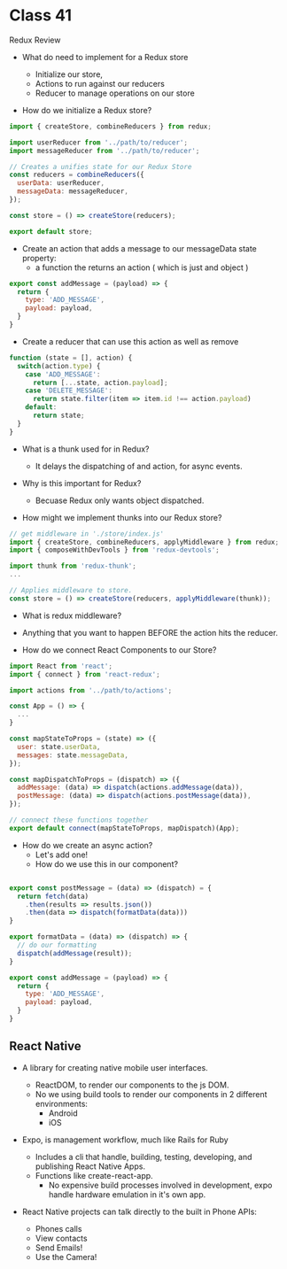 # Class 41

Redux Review

- What do need to implement for a Redux store
  - Initialize our store,
  - Actions to run against our reducers
  - Reducer to manage operations on our store

- How do we initialize a Redux store?
```js
import { createStore, combineReducers } from redux;

import userReducer from '../path/to/reducer';
import messageReducer from '../path/to/reducer';

// Creates a unifies state for our Redux Store
const reducers = combineReducers({
  userData: userReducer,
  messageData: messageReducer,
});

const store = () => createStore(reducers);

export default store;
```

- Create an action that adds a message to our messageData state property:
  - a function the returns an action ( which is just and object )
```js
export const addMessage = (payload) => {
  return {
    type: 'ADD_MESSAGE',
    payload: payload,
  }
}
```

- Create a reducer that can use this action as well as remove
```js
function (state = [], action) {
  switch(action.type) {
    case 'ADD_MESSAGE':
      return [...state, action.payload];
    case 'DELETE_MESSAGE':
      return state.filter(item => item.id !== action.payload)
    default:
      return state;
  }
}
```

- What is a thunk used for in Redux?
  - It delays the dispatching of and action, for async events.
- Why is this important for Redux?
  - Becuase Redux only wants object dispatched.

- How might we implement thunks into our Redux store?
```js
// get middleware in './store/index.js'
import { createStore, combineReducers, applyMiddleware } from redux;
import { composeWithDevTools } from 'redux-devtools';

import thunk from 'redux-thunk';
...

// Applies middleware to store.
const store = () => createStore(reducers, applyMiddleware(thunk));
```

- What is redux middleware?
 - Anything that you want to happen BEFORE the action hits the reducer.


- How do we connect React Components to our Store?
```js
import React from 'react';
import { connect } from 'react-redux';

import actions from '../path/to/actions';

const App = () => {
  ...
}

const mapStateToProps = (state) => ({
  user: state.userData,
  messages: state.messageData,
});

const mapDispatchToProps = (dispatch) => ({
  addMessage: (data) => dispatch(actions.addMessage(data)),
  postMessage: (data) => dispatch(actions.postMessage(data)),
});

// connect these functions together
export default connect(mapStateToProps, mapDispatch)(App);
```

- How do we create an async action?
  - Let's add one!
  - How do we use this in our component?
```js

export const postMessage = (data) => (dispatch) = {
  return fetch(data)
    .then(results => results.json())
    .then(data => dispatch(formatData(data)))
}

export formatData = (data) => (dispatch) => {
  // do our formatting
  dispatch(addMessage(result));
}

export const addMessage = (payload) => {
  return {
    type: 'ADD_MESSAGE',
    payload: payload,
  }
}
```

## React Native
- A library for creating native mobile user interfaces.
  - ReactDOM, to render our components to the js DOM.
  - No we using build tools to render our components in 2 different environments:
    - Android
    - iOS
- Expo, is management workflow, much like Rails for Ruby
  - Includes a cli that handle, building, testing, developing, and publishing React Native Apps.
  - Functions like create-react-app.
    - No expensive build processes involved in development, expo handle hardware emulation in it's own app.

- React Native projects can talk directly to the built in Phone APIs:
  - Phones calls
  - View contacts
  - Send Emails!
  - Use the Camera!